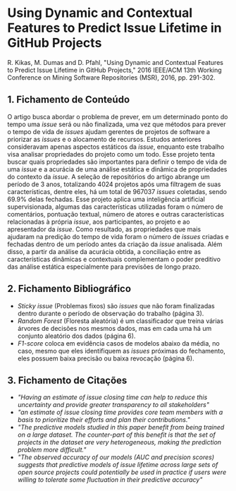 # Using Dynamic and Contextual Features to Predict Issue Lifetime in GitHub Projects

R. Kikas, M. Dumas and D. Pfahl, "Using Dynamic and Contextual Features to Predict Issue Lifetime in GitHub Projects," 2016 IEEE/ACM 13th Working Conference on Mining Software Repositories (MSR), 2016, pp. 291-302.

## 1. Fichamento de Conteúdo

O artigo busca abordar o problema de prever, em um determinado ponto do tempo uma _issue_ será ou não finalizada, uma vez que métodos para prever o tempo de vida de _issues_ ajudam gerentes de projetos de software a priorizar as _issues_ e o alocamento de recursos. Estudos anteriores consideravam apenas aspectos estáticos da _issue_, enquanto este trabalho visa analisar propriedades do projeto como um todo. Esse projeto tenta buscar quais propriedades são importantes para definir o tempo de vida de uma _issue_ e a acurácia de uma análise estática e dinâmica de propriedades do contexto da _issue_. A seleção de repositórios do artigo abrange um período de 3 anos, totalizando 4024 projetos após uma filtragem de suas características, dentre eles, há um total de 967037 _issues_ coletadas, sendo 69.9% delas fechadas. Esse projeto aplica uma inteligência artificial supervisionada, algumas das características utilizadas foram o número de comentários, pontuação textual, número de atores e outras características relacionadas à própria _issue_, aos participantes, ao projeto e ao apresentador da _issue_. Como resultado, as propriedades que mais ajudaram na predição do tempo de vida foram o número de _issues_ criadas e fechadas dentro de um período antes da criação da _issue_ analisada. Além disso, a partir da análise da acurácia obtida, a conciliação entre as características dinâmicas e contextuais complementam o poder preditivo das análise estática especialmente para previsões de longo prazo.

## 2. Fichamento Bibliográfico 

* _Sticky issue_ (Problemas fixos) são _issues_ que não foram finalizadas dentro durante o período de observação do trabalho (página 3).
* _Random Forest_ (Floresta aleatória) é um classificador que treina várias árvores de decisões nos mesmos dados, mas em cada uma há um conjunto aleatório dos dados (página 6).
* _F1-score_ coloca em evidência casos de modelos abaixo da média, no caso, mesmo que eles identifiquem as _issues_ próximas do fechamento, eles possuem baixa precisão ou baixa revocação (página 6).

## 3. Fichamento de Citações 

* _"Having an estimate of issue closing time can help to reduce this uncertainty and provide greater transparency to all stakeholders"_
* _"an estimate of issue closing time provides core team members with a basis to prioritize their efforts and plan their contributions."_
* _"The predictive models studied in this paper benefit from being trained on a large dataset. The counter-part of this benefit is that the set of projects in the dataset are very heterogeneous, making the prediction problem more difficult."_
* _"The observed accuracy of our models (AUC and precision scores) suggests that predictive models of issue lifetime across large sets of open source projects could potentially be used in practice if users were willing to tolerate some fluctuation in their predictive accuracy"_
